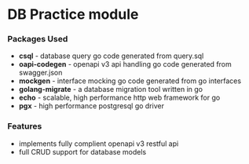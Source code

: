 # DB Practice module

### Packages Used
- **csql** - database query go code generated from query.sql
- **oapi-codegen** - openapi v3 api handling go code generated from swagger.json
- **mockgen** - interface mocking go code generated from go interfaces
- **golang-migrate** - a database migration tool written in go
- **echo** - scalable, high performance http web framework for go
- **pgx** - high performance postgresql go driver

### Features
- implements fully complient openapi v3 restful api
- full CRUD support for database models
